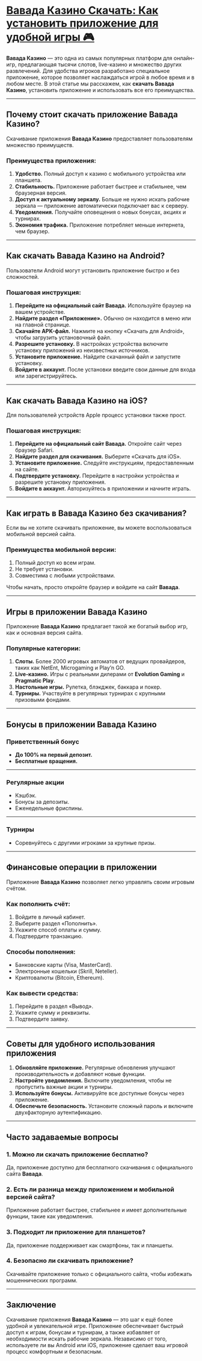 # [Вавада Казино Скачать: Как установить приложение для удобной игры 🎮](https://partnervavadarv.com?promo=75590753-cc8b-4c4a-8d71-99b7a2293439-jud\&target=register)

**Вавада Казино** — это одна из самых популярных платформ для онлайн-игр, предлагающая тысячи слотов, live-казино и множество других развлечений. Для удобства игроков разработано специальное приложение, которое позволяет наслаждаться игрой в любое время и в любом месте. В этой статье мы расскажем, как **скачать Вавада Казино**, установить приложение и использовать все его преимущества.

***

## Почему стоит скачать приложение Вавада Казино?

Скачивание приложения **Вавада Казино** предоставляет пользователям множество преимуществ.

### Преимущества приложения:

1. **Удобство.**
   Полный доступ к казино с мобильного устройства или планшета.
2. **Стабильность.**
   Приложение работает быстрее и стабильнее, чем браузерная версия.
3. **Доступ к актуальному зеркалу.**
   Больше не нужно искать рабочие зеркала — приложение автоматически подключает вас к серверу.
4. **Уведомления.**
   Получайте оповещения о новых бонусах, акциях и турнирах.
5. **Экономия трафика.**
   Приложение потребляет меньше интернета, чем браузер.

***

## Как скачать Вавада Казино на Android?

Пользователи Android могут установить приложение быстро и без сложностей.

### Пошаговая инструкция:

1. **Перейдите на официальный сайт Вавада.**
   Используйте браузер на вашем устройстве.
2. **Найдите раздел «Приложение».**
   Обычно он находится в меню или на главной странице.
3. **Скачайте APK-файл.**
   Нажмите на кнопку «Скачать для Android», чтобы загрузить установочный файл.
4. **Разрешите установку.**
   В настройках устройства включите установку приложений из неизвестных источников.
5. **Установите приложение.**
   Найдите скачанный файл и запустите установку.
6. **Войдите в аккаунт.**
   После установки введите свои данные для входа или зарегистрируйтесь.

***

## Как скачать Вавада Казино на iOS?

Для пользователей устройств Apple процесс установки также прост.

### Пошаговая инструкция:

1. **Перейдите на официальный сайт Вавада.**
   Откройте сайт через браузер Safari.
2. **Найдите раздел для скачивания.**
   Выберите «Скачать для iOS».
3. **Установите приложение.**
   Следуйте инструкциям, предоставленным на сайте.
4. **Подтвердите установку.**
   Перейдите в настройки устройства и разрешите установку приложения.
5. **Войдите в аккаунт.**
   Авторизуйтесь в приложении и начните играть.

***

## Как играть в Вавада Казино без скачивания?

Если вы не хотите скачивать приложение, вы можете воспользоваться мобильной версией сайта.

### Преимущества мобильной версии:

1. Полный доступ ко всем играм.
2. Не требует установки.
3. Совместима с любыми устройствами.

Чтобы начать, просто откройте браузер и войдите на сайт **Вавада**.

***

## Игры в приложении Вавада Казино

Приложение **Вавада Казино** предлагает такой же богатый выбор игр, как и основная версия сайта.

### Популярные категории:

1. **Слоты.**
   Более 2000 игровых автоматов от ведущих провайдеров, таких как NetEnt, Microgaming и Play’n GO.
2. **Live-казино.**
   Игры с реальными дилерами от **Evolution Gaming** и **Pragmatic Play**.
3. **Настольные игры.**
   Рулетка, блэкджек, баккара и покер.
4. **Турниры.**
   Участвуйте в регулярных турнирах с крупными призовыми фондами.

***

## Бонусы в приложении Вавада Казино

### Приветственный бонус

* **До 100% на первый депозит.**
* **Бесплатные вращения.**

***

### Регулярные акции

* Кэшбэк.
* Бонусы за депозиты.
* Еженедельные фриспины.

***

### Турниры

* Соревнуйтесь с другими игроками за крупные призы.

***

## Финансовые операции в приложении

Приложение **Вавада Казино** позволяет легко управлять своим игровым счётом.

### Как пополнить счёт:

1. Войдите в личный кабинет.
2. Выберите раздел «Пополнить».
3. Укажите способ оплаты и сумму.
4. Подтвердите транзакцию.

### Способы пополнения:

* Банковские карты (Visa, MasterCard).
* Электронные кошельки (Skrill, Neteller).
* Криптовалюты (Bitcoin, Ethereum).

### Как вывести средства:

1. Перейдите в раздел «Вывод».
2. Укажите сумму и реквизиты.
3. Подтвердите заявку.

***

## Советы для удобного использования приложения

1. **Обновляйте приложение.**
   Регулярные обновления улучшают производительность и добавляют новые функции.
2. **Настройте уведомления.**
   Включите уведомления, чтобы не пропустить важные акции и турниры.
3. **Используйте бонусы.**
   Активируйте все доступные бонусы через приложение.
4. **Обеспечьте безопасность.**
   Установите сложный пароль и включите двухфакторную аутентификацию.

***

## Часто задаваемые вопросы

### 1. Можно ли скачать приложение бесплатно?

Да, приложение доступно для бесплатного скачивания с официального сайта **Вавада**.

### 2. Есть ли разница между приложением и мобильной версией сайта?

Приложение работает быстрее, стабильнее и имеет дополнительные функции, такие как уведомления.

### 3. Подходит ли приложение для планшетов?

Да, приложение поддерживает как смартфоны, так и планшеты.

### 4. Безопасно ли скачивать приложение?

Скачивайте приложение только с официального сайта, чтобы избежать мошеннических программ.

***

## Заключение

Скачивание приложения **Вавада Казино** — это шаг к ещё более удобной и увлекательной игре. Приложение обеспечивает быстрый доступ к играм, бонусам и турнирам, а также избавляет от необходимости искать рабочие зеркала. Независимо от того, используете ли вы Android или iOS, приложение сделает ваш игровой процесс комфортным и безопасным.
